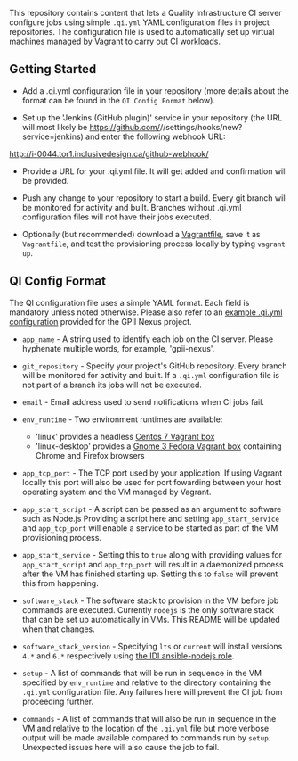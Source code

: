 This repository contains content that lets a Quality Infrastructure CI server configure jobs using simple ``.qi.yml`` YAML configuration files in project repositories. The configuration file is used to automatically set up virtual machines managed by Vagrant to carry out CI workloads.

## Getting Started

* Add a .qi.yml configuration file in your repository (more details about the format can be found in the ``QI Config Format`` below).

* Set up the 'Jenkins (GitHub plugin)' service in your repository (the URL will most likely be https://github.com/<user name>/<repo name>/settings/hooks/new?service=jenkins) and enter the following webhook URL:

http://i-0044.tor1.inclusivedesign.ca/github-webhook/

* Provide a URL for your .qi.yml file. It will get added and confirmation will be provided.

* Push any change to your repository to start a build. Every git branch will be monitored for activity and built. Branches without .qi.yml configuration files will not have their jobs executed.

* Optionally (but recommended) download a [Vagrantfile](https://raw.githubusercontent.com/avtar/qi-config/master/files/Vagrantfile.linux), save it as ``Vagrantfile``, and test the provisioning process locally by typing ``vagrant up``.

## QI Config Format

The QI configuration file uses a simple YAML format. Each field is mandatory unless noted otherwise. Please also refer to an [example .qi.yml configuration](https://github.com/avtar/qi-config/blob/master/files/.qi.yml.example) provided for the GPII Nexus project.

* ``app_name`` - A string used to identify each job on the CI server. Please hyphenate multiple words, for example, 'gpii-nexus'.

* ``git_repository`` - Specify your project's GitHub repository. Every branch will be monitored for activity and built. If a ``.qi.yml`` configuration file is not part of a branch its jobs will not be executed. 

* ``email`` - Email address used to send notifications when CI jobs fail.

* ``env_runtime`` - Two environment runtimes are available: 
  * 'linux' provides a headless [Centos 7 Vagrant box](https://github.com/idi-ops/packer-centos)
  * 'linux-desktop' provides a [Gnome 3 Fedora Vagrant box](https://github.com/idi-ops/packer-fedora) containing Chrome and Firefox browsers

* ``app_tcp_port`` - The TCP port used by your application. If using Vagrant locally this port will also be used for port fowarding between your host operating system and the VM managed by Vagrant. 

* ``app_start_script`` - A script can be passed as an argument to software such as Node.js Providing a script here and setting ``app_start_service`` and ``app_tcp_port`` will enable a service to be started as part of the VM provisioning process.

* ``app_start_service`` - Setting this to ``true`` along with providing values for ``app_start_script`` and ``app_tcp_port`` will result in a daemonized process after the VM has finished starting up. Setting this to ``false`` will prevent this from happening.

* ``software_stack`` - The software stack to provision in the VM before job commands are executed. Currently ``nodejs`` is the only software stack that can be set up automatically in VMs. This README will be updated when that changes.

* ``software_stack_version`` - Specifying ``lts`` or ``current`` will install versions ``4.*`` and ``6.*`` respectively using [the IDI ansible-nodejs role](https://github.com/idi-ops/ansible-nodejs/).

* ``setup`` - A list of commands that will be run in sequence in the VM specified by ``env_runtime`` and relative to the directory containing the ``.qi.yml`` configuration file. Any failures here will prevent the CI job from proceeding further.

* ``commands`` - A list of commands that will also be run in sequence in the VM and relative to the location of the ``.qi.yml`` file but more verbose output will be made available compared to commands run by ``setup``. Unexpected issues here will also cause the job to fail.
